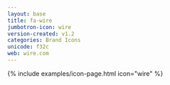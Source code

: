 ```yaml
---
layout: base
title: fa-wire
jumbotron-icon: wire
version-created: v1.2
categories: Brand Icons
unicode: f32c
web: wire.com
---
```


{% include examples/icon-page.html icon="wire" %}
